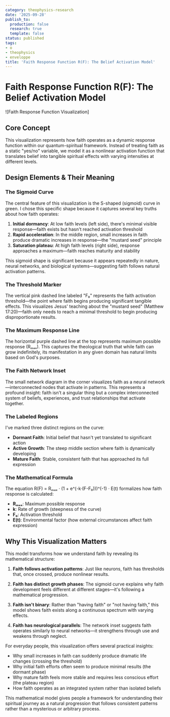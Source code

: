 ```yaml
---
category: theophysics-research
date: '2025-09-28'
publish_to:
  production: false
  research: true
  template: false
status: published
tags:
- o
- theophysics
- enveloppe
title: 'Faith Response Function R(F): The Belief Activation Model'
---
```

   
# Faith Response Function R(F): The Belief Activation Model   
   
![Faith Response Function Visualization]   
   
## Core Concept   
   
This visualization represents how faith operates as a dynamic response function within our quantum-spiritual framework. Instead of treating faith as a static "yes/no" variable, we model it as a nonlinear activation function that translates belief into tangible spiritual effects with varying intensities at different levels.   
   
## Design Elements & Their Meaning   
   
### The Sigmoid Curve   
   
The central feature of this visualization is the S-shaped (sigmoid) curve in green. I chose this specific shape because it captures several key truths about how faith operates:   
   
1. **Initial dormancy**: At low faith levels (left side), there's minimal visible response—faith exists but hasn't reached activation threshold   
2. **Rapid acceleration**: In the middle region, small increases in faith produce dramatic increases in response—the "mustard seed" principle   
3. **Saturation plateau**: At high faith levels (right side), response approaches a maximum—faith reaches maturity and stability   
   
This sigmoid shape is significant because it appears repeatedly in nature, neural networks, and biological systems—suggesting faith follows natural activation patterns.   
   
### The Threshold Marker   
   
The vertical pink dashed line labeled "F₀" represents the faith activation threshold—the point where faith begins producing significant tangible effects. This visualizes Jesus' teaching about the "mustard seed" (Matthew 17:20)—faith only needs to reach a minimal threshold to begin producing disproportionate results.   
   
### The Maximum Response Line   
   
The horizontal purple dashed line at the top represents maximum possible response (Rₘₐₓ). This captures the theological truth that while faith can grow indefinitely, its manifestation in any given domain has natural limits based on God's purposes.   
   
### The Faith Network Inset   
   
The small network diagram in the corner visualizes faith as a neural network—interconnected nodes that activate in patterns. This represents a profound insight: faith isn't a singular thing but a complex interconnected system of beliefs, experiences, and trust relationships that activate together.   
   
### The Labeled Regions   
   
I've marked three distinct regions on the curve:   
   
   
- **Dormant Faith**: Initial belief that hasn't yet translated to significant action   
- **Active Growth**: The steep middle section where faith is dynamically developing   
- **Mature Faith**: Stable, consistent faith that has approached its full expression   
   
### The Mathematical Formula   
   
The equation R(F) = Rₘₐₓ · (1 + e^(-k·(F-F₀)))^(-1) · E(t) formalizes how faith response is calculated:   
   
   
- **Rₘₐₓ**: Maximum possible response   
- **k**: Rate of growth (steepness of the curve)   
- **F₀**: Activation threshold   
- **E(t)**: Environmental factor (how external circumstances affect faith expression)   
   
## Why This Visualization Matters   
   
This model transforms how we understand faith by revealing its mathematical structure:   
   
1. **Faith follows activation patterns**: Just like neurons, faith has thresholds that, once crossed, produce nonlinear results.   
       
2. **Faith has distinct growth phases**: The sigmoid curve explains why faith development feels different at different stages—it's following a mathematical progression.   
       
3. **Faith isn't binary**: Rather than "having faith" or "not having faith," this model shows faith exists along a continuous spectrum with varying effects.   
       
4. **Faith has neurological parallels**: The network inset suggests faith operates similarly to neural networks—it strengthens through use and weakens through neglect.   
       
   
For everyday people, this visualization offers several practical insights:   
   
   
- Why small increases in faith can suddenly produce dramatic life changes (crossing the threshold)   
- Why initial faith efforts often seem to produce minimal results (the dormant phase)   
- Why mature faith feels more stable and requires less conscious effort (the plateau region)   
- How faith operates as an integrated system rather than isolated beliefs   
   
This mathematical model gives people a framework for understanding their spiritual journey as a natural progression that follows consistent patterns rather than a mysterious or arbitrary process.